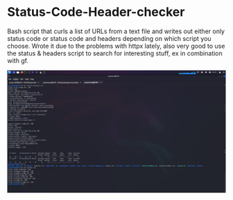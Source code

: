 # Status-Code-Header-checker
Bash script that curls a list of URLs from a text file and writes out either only status code or status code and headers depending on 
which script you choose. Wrote it due to the problems with httpx lately, also very good to use the status & headers script to search for interesting 
stuff, ex in combination with gf.

![alt text](https://github.com/a6thmfsin/Status-Code-Header-checker/blob/main/bash-status-script.png)
